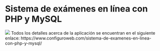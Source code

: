 # Sistema de exámenes en línea con PHP y MySQL
<img src="https://i0.wp.com/www.configuroweb.com/wp-content/uploads/2020/10/Sistema-de-examenes-en-linea-con-PHP-y-MySQL.png?resize=800%2C500&ssl=1">
Todos los detalles acerca de la aplicación se encuentran en el siguiente enlace:
https://www.configuroweb.com/sistema-de-examenes-en-linea-con-php-y-mysql/
